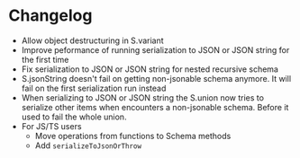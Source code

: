 # Changelog

- Allow object destructuring in S.variant
- Improve peformance of running serialization to JSON or JSON string for the first time
- Fix serialization to JSON or JSON string for nested recursive schema
- S.jsonString doesn't fail on getting non-jsonable schema anymore. It will fail on the first serialization run instead
- When serializing to JSON or JSON string the S.union now tries to serialize other items when encounters a non-jsonable schema. Before it used to fail the whole union.
- For JS/TS users
  - Move operations from functions to Schema methods
  - Add `serializeToJsonOrThrow`
